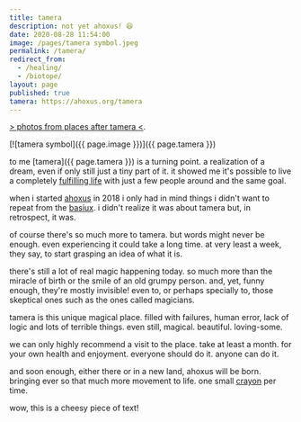 ```yaml
---
title: tamera
description: not yet ahoxus! 😆
date: 2020-08-28 11:54:00
image: /pages/tamera symbol.jpeg
permalink: /tamera/
redirect_from:
  - /healing/
  - /biotope/
layout: page
published: true
tamera: https://ahoxus.org/tamera
---
```


[> photos from places after tamera <](https://photos.app.goo.gl/daDS1yX1Dh6kz5qG6).

[![tamera symbol]({{ page.image }})]({{ page.tamera }})

to me [tamera]({{ page.tamera }}) is a turning point. a realization of a dream, even if only still just a tiny part of it. it showed me it's possible to live a completely [fulfilling life](/capitalism) with just a few people around and the same goal.

when i started [ahoxus](/ahoxus) in 2018 i only had in mind things i didn't want to repeat from the [basiux](/basiux). i didn't realize it was about tamera but, in retrospect, it was.

of course there's so much more to tamera. but words might never be enough. even experiencing it could take a long time. at very least a week, they say, to start grasping an idea of what it is.

there's still a lot of real magic happening today. so much more than the miracle of birth or the smile of an old grumpy person. and, yet, funny enough, they're mostly invisible! even to, or perhaps specially to, those skeptical ones such as the ones called magicians.

tamera is this unique magical place. filled with failures, human error, lack of logic and lots of terrible things. even still, magical. beautiful. loving-some.

we can only highly recommend a visit to the place. take at least a month. for your own health and enjoyment. everyone should do it. anyone can do it.

and soon enough, either there or in a new land, ahoxus will be born. bringing ever so that much more movement to life. one small [crayon](/crayon) per time.

wow, this is a cheesy piece of text!
